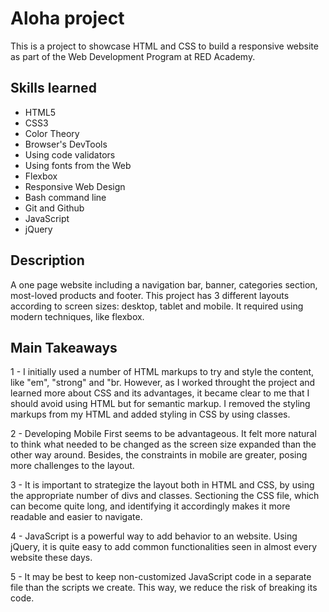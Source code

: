 # Aloha project

This is a project to showcase HTML and CSS to build a responsive website as part of the Web Development Program at RED Academy.

## Skills learned

- HTML5
- CSS3
- Color Theory
- Browser's DevTools
- Using code validators
- Using fonts from the Web
- Flexbox
- Responsive Web Design
- Bash command line
- Git and Github
- JavaScript
- jQuery

## Description

A one page website including a navigation bar, banner, categories section, most-loved products and footer. This project has 3 different layouts according to screen sizes: desktop, tablet and mobile. It required using modern techniques, like flexbox.

## Main Takeaways

1 - I initially used a number of HTML markups to try and style the content, like "em", "strong" and "br. However, as I worked throught the project and learned more about CSS and its advantages, it became clear to me that I should avoid using HTML but for semantic markup. I removed the styling markups from my HTML and added styling in CSS by using classes.

2 - Developing Mobile First seems to be advantageous. It felt more natural to think what needed to be changed as the screen size expanded than the other way around. Besides, the constraints in mobile are greater, posing more challenges to the layout.

3 - It is important to strategize the layout both in HTML and CSS, by using the appropriate number of divs and classes. Sectioning the CSS file, which can become quite long, and identifying it accordingly makes it more readable and easier to navigate.

4 - JavaScript is a powerful way to add behavior to an website. Using jQuery, it is quite easy to add common functionalities seen in almost every website these days.

5 - It may be best to keep non-customized JavaScript code in a separate file than the scripts we create. This way, we reduce the risk of breaking its code.
